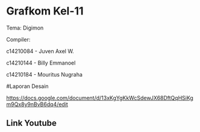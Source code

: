 # Grafkom Kel-11

Tema: Digimon

Compiler:

c14210084 - Juven Axel W.

c14210144 - Billy Emmanoel

c14210184 - Mouritus Nugraha


#Laporan Desain

https://docs.google.com/document/d/13xKgYgKkWcSdewJX68DftQqHSiKgm9Qx8y9nBvB6dq4/edit


Link Youtube
-
